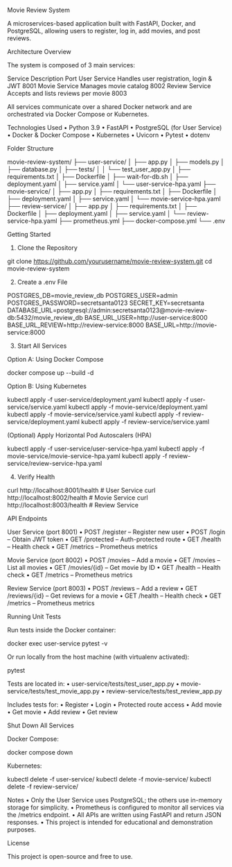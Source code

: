 Movie Review System

A microservices-based application built with FastAPI, Docker, and PostgreSQL, allowing users to register, log in, add movies, and post reviews.

Architecture Overview

The system is composed of 3 main services:

Service	Description	Port
User Service	Handles user registration, login & JWT	8001
Movie Service	Manages movie catalog	8002
Review Service	Accepts and lists reviews per movie	8003

All services communicate over a shared Docker network and are orchestrated via Docker Compose or Kubernetes.

Technologies Used
	•	Python 3.9
	•	FastAPI
	•	PostgreSQL (for User Service)
	•	Docker & Docker Compose
	•	Kubernetes
	•	Uvicorn
	•	Pytest
	•	dotenv

Folder Structure

movie-review-system/
├── user-service/
│   ├── app.py
│   ├── models.py
│   ├── database.py
│   ├── tests/
│   │   └── test_user_app.py
│   ├── requirements.txt
│   ├── Dockerfile
│   ├── wait-for-db.sh
│   ├── deployment.yaml
│   ├── service.yaml
│   └── user-service-hpa.yaml
├── movie-service/
│   ├── app.py
│   ├── requirements.txt
│   ├── Dockerfile
│   ├── deployment.yaml
│   ├── service.yaml
│   └── movie-service-hpa.yaml
├── review-service/
│   ├── app.py
│   ├── requirements.txt
│   ├── Dockerfile
│   ├── deployment.yaml
│   ├── service.yaml
│   └── review-service-hpa.yaml
├── prometheus.yml
├── docker-compose.yml
└── .env

Getting Started

1. Clone the Repository

git clone https://github.com/yourusername/movie-review-system.git
cd movie-review-system

2. Create a .env File

POSTGRES_DB=movie_review_db
POSTGRES_USER=admin
POSTGRES_PASSWORD=secretsanta0123
SECRET_KEY=secretsanta
DATABASE_URL=postgresql://admin:secretsanta0123@movie-review-db:5432/movie_review_db
BASE_URL_USER=http://user-service:8000
BASE_URL_REVIEW=http://review-service:8000
BASE_URL=http://movie-service:8000

3. Start All Services

Option A: Using Docker Compose

docker compose up --build -d

Option B: Using Kubernetes

kubectl apply -f user-service/deployment.yaml
kubectl apply -f user-service/service.yaml
kubectl apply -f movie-service/deployment.yaml
kubectl apply -f movie-service/service.yaml
kubectl apply -f review-service/deployment.yaml
kubectl apply -f review-service/service.yaml

(Optional) Apply Horizontal Pod Autoscalers (HPA)

kubectl apply -f user-service/user-service-hpa.yaml
kubectl apply -f movie-service/movie-service-hpa.yaml
kubectl apply -f review-service/review-service-hpa.yaml

4. Verify Health

curl http://localhost:8001/health  # User Service
curl http://localhost:8002/health  # Movie Service
curl http://localhost:8003/health  # Review Service

API Endpoints

User Service (port 8001)
	•	POST /register – Register new user
	•	POST /login – Obtain JWT token
	•	GET /protected – Auth-protected route
	•	GET /health – Health check
	•	GET /metrics – Prometheus metrics

Movie Service (port 8002)
	•	POST /movies – Add a movie
	•	GET /movies – List all movies
	•	GET /movies/{id} – Get movie by ID
	•	GET /health – Health check
	•	GET /metrics – Prometheus metrics

Review Service (port 8003)
	•	POST /reviews – Add a review
	•	GET /reviews/{id} – Get reviews for a movie
	•	GET /health – Health check
	•	GET /metrics – Prometheus metrics

Running Unit Tests

Run tests inside the Docker container:

docker exec user-service pytest -v

Or run locally from the host machine (with virtualenv activated):

pytest

Tests are located in:
	•	user-service/tests/test_user_app.py
	•	movie-service/tests/test_movie_app.py
	•	review-service/tests/test_review_app.py

Includes tests for:
	•	Register
	•	Login
	•	Protected route access
	•	Add movie
	•	Get movie
	•	Add review
	•	Get review

Shut Down All Services

Docker Compose:

docker compose down

Kubernetes:

kubectl delete -f user-service/
kubectl delete -f movie-service/
kubectl delete -f review-service/

Notes
	•	Only the User Service uses PostgreSQL; the others use in-memory storage for simplicity.
	•	Prometheus is configured to monitor all services via the /metrics endpoint.
	•	All APIs are written using FastAPI and return JSON responses.
	•	This project is intended for educational and demonstration purposes.

License

This project is open-source and free to use.
